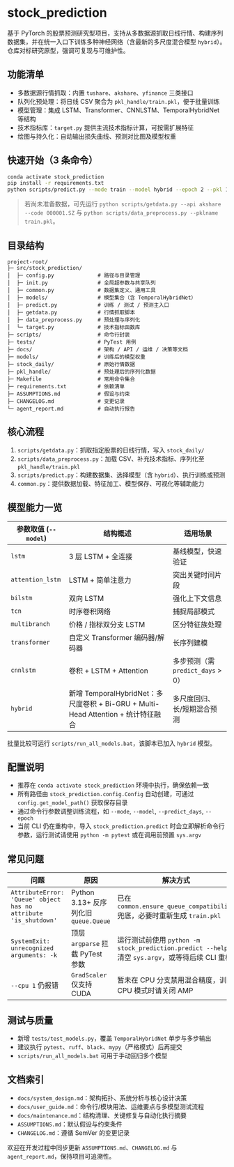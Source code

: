 # stock_prediction

基于 PyTorch 的股票预测研究型项目，支持从多数据源抓取日线行情、构建序列数据集，并在统一入口下训练多种神经网络（含最新的多尺度混合模型 `hybrid`）。仓库对标研究原型，强调可复现与可维护性。

## 功能清单
- 多数据源行情抓取：内置 `tushare`、`akshare`、`yfinance` 三类接口
- 队列化预处理：将日线 CSV 聚合为 `pkl_handle/train.pkl`，便于批量训练
- 模型管理：集成 LSTM、Transformer、CNNLSTM、TemporalHybridNet 等结构
- 技术指标库：`target.py` 提供主流技术指标计算，可按需扩展特征
- 绘图与持久化：自动输出损失曲线、预测对比图及模型权重

## 快速开始（3 条命令）
```bash
conda activate stock_prediction
pip install -r requirements.txt
python scripts/predict.py --mode train --model hybrid --epoch 2 --pkl 1 --predict_days 3
```
> 若尚未准备数据，可先运行 `python scripts/getdata.py --api akshare --code 000001.SZ` 与 `python scripts/data_preprocess.py --pklname train.pkl`。

## 目录结构
```
project-root/
├─ src/stock_prediction/
│  ├─ config.py              # 路径与目录管理
│  ├─ init.py                # 全局超参数与共享队列
│  ├─ common.py              # 数据集定义、通用工具
│  ├─ models/                # 模型集合（含 TemporalHybridNet）
│  ├─ predict.py             # 训练 / 测试 / 预测主入口
│  ├─ getdata.py             # 行情抓取脚本
│  ├─ data_preprocess.py     # 预处理与序列化
│  └─ target.py              # 技术指标函数库
├─ scripts/                  # 命令行封装
├─ tests/                    # PyTest 用例
├─ docs/                     # 架构 / API / 运维 / 决策等文档
├─ models/                   # 训练后的模型权重
├─ stock_daily/              # 原始行情数据
├─ pkl_handle/               # 预处理后的序列化数据
├─ Makefile                  # 常用命令集合
├─ requirements.txt          # 依赖清单
├─ ASSUMPTIONS.md            # 假设与约束
├─ CHANGELOG.md              # 变更记录
└─ agent_report.md           # 自动执行报告
```

## 核心流程
1. `scripts/getdata.py`：抓取指定股票的日线行情，写入 `stock_daily/`
2. `scripts/data_preprocess.py`：加载 CSV、补充技术指标、序列化至 `pkl_handle/train.pkl`
3. `scripts/predict.py`：构建数据集、选择模型（含 `hybrid`）、执行训练或预测
4. `common.py`：提供数据加载、特征加工、模型保存、可视化等辅助能力

## 模型能力一览
| 参数取值 (`--model`) | 结构概述 | 适用场景 |
| ------------------- | -------- | -------- |
| `lstm` | 3 层 LSTM + 全连接 | 基线模型，快速验证 |
| `attention_lstm` | LSTM + 简单注意力 | 突出关键时间片段 |
| `bilstm` | 双向 LSTM | 强化上下文信息 |
| `tcn` | 时序卷积网络 | 捕捉局部模式 |
| `multibranch` | 价格 / 指标双分支 LSTM | 区分特征族处理 |
| `transformer` | 自定义 Transformer 编码器/解码器 | 长序列建模 |
| `cnnlstm` | 卷积 + LSTM + Attention | 多步预测（需 `predict_days` > 0） |
| `hybrid` | 新增 TemporalHybridNet：多尺度卷积 + Bi-GRU + Multi-Head Attention + 统计特征融合 | 多尺度回归、长/短期混合预测 |

批量比较可运行 `scripts/run_all_models.bat`，该脚本已加入 `hybrid` 模型。

## 配置说明
- 推荐在 `conda activate stock_prediction` 环境中执行，确保依赖一致
- 所有路径由 `stock_prediction.config.Config` 自动创建，可通过 `config.get_model_path()` 获取保存目录
- 通过命令行参数调整训练流程，如 `--mode`, `--model`, `--predict_days`, `--epoch`
- 当前 CLI 仍在重构中，导入 `stock_prediction.predict` 时会立即解析命令行参数，运行测试请使用 `python -m pytest` 或在调用前预置 `sys.argv`

## 常见问题
| 问题 | 原因 | 解决方式 |
| ---- | ---- | -------- |
| `AttributeError: 'Queue' object has no attribute 'is_shutdown'` | Python 3.13+ 反序列化旧 `queue.Queue` | 已在 `common.ensure_queue_compatibility` 兜底，必要时重新生成 `train.pkl` |
| `SystemExit: unrecognized arguments: -k` | 顶层 `argparse` 拦截 PyTest 参数 | 运行测试前使用 `python -m stock_prediction.predict --help` 清空 `sys.argv`，或等待后续 CLI 重构 |
| `--cpu 1` 仍报错 | `GradScaler` 仅支持 CUDA | 暂未在 CPU 分支禁用混合精度，训练 CPU 模式时请关闭 AMP |

## 测试与质量
- 新增 `tests/test_models.py`，覆盖 `TemporalHybridNet` 单步与多步输出
- 建议执行 `pytest`、`ruff`、`black`、`mypy`（严格模式）后再提交
- `scripts/run_all_models.bat` 可用于手动回归多个模型

## 文档索引
- `docs/system_design.md`：架构拓扑、系统分析与核心设计决策
- `docs/user_guide.md`：命令行/模块用法、运维要点与多模型测试流程
- `docs/maintenance.md`：结构清理、关键修复与自动化执行摘要
- `ASSUMPTIONS.md`：默认假设与约束条件
- `CHANGELOG.md`：遵循 SemVer 的变更记录

欢迎在开发过程中同步更新 `ASSUMPTIONS.md`、`CHANGELOG.md` 与 `agent_report.md`，保持项目可追溯性。
